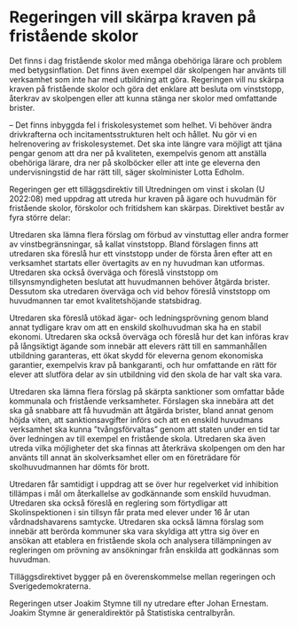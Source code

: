 # Regeringen vill skärpa kraven på fristående skolor

Det finns i dag fristående skolor med många obehöriga lärare och problem med betygsinflation. Det finns även exempel där skolpengen har använts till verksamhet som inte har med utbildning att göra. Regeringen vill nu skärpa kraven på fristående skolor och göra det enklare att besluta om vinststopp, återkrav av skolpengen eller att kunna stänga ner skolor med omfattande brister.

– Det finns inbyggda fel i friskolesystemet som helhet. Vi behöver ändra drivkrafterna och incitamentsstrukturen helt och hållet. Nu gör vi en helrenovering av friskolesystemet. Det ska inte längre vara möjligt att tjäna pengar genom att dra ner på kvaliteten, exempelvis genom att anställa obehöriga lärare, dra ner på skolböcker eller att inte ge eleverna den undervisningstid de har rätt till, säger skolminister Lotta Edholm.

Regeringen ger ett tilläggsdirektiv till Utredningen om vinst i skolan (U 2022:08) med uppdrag att utreda hur kraven på ägare och huvudmän för fristående skolor, förskolor och fritidshem kan skärpas. Direktivet består av fyra större delar:

Utredaren ska lämna flera förslag om förbud av vinstuttag eller andra former av vinstbegränsningar, så kallat vinststopp. Bland förslagen finns att utredaren ska föreslå hur ett vinststopp under de första åren efter att en verksamhet startats eller övertagits av en ny huvudman kan utformas. Utredaren ska också överväga och föreslå vinststopp om tillsynsmyndigheten beslutat att huvudmannen behöver åtgärda brister. Dessutom ska utredaren överväga och vid behov föreslå vinststopp om huvudmannen tar emot kvalitetshöjande statsbidrag.

Utredaren ska föreslå utökad ägar- och ledningsprövning genom bland annat tydligare krav om att en enskild skolhuvudman ska ha en stabil ekonomi. Utredaren ska också överväga och föreslå hur det kan införas krav på lång­siktigt ägande som innebär att elevers rätt till en sammanhållen utbild­ning garanteras, ett ökat skydd för eleverna genom ekonomiska garantier, exempelvis krav på bankgaranti, och hur omfattande en rätt för elever att slutföra delar av sin utbildning vid den skola de har valt ska vara.

Utredaren ska lämna flera förslag på skärpta sanktioner som omfattar både kommunala och fristående verksamheter. Förslagen ska innebära att det ska gå snabbare att få huvudmän att åtgärda brister, bland annat genom höjda viten, att sanktionsavgifter införs och att en enskild huvudmans verksamhet ska kunna ”tvångsförvaltas” genom att staten under en tid tar över ledningen av till exempel en fristående skola. Utredaren ska även utreda vilka möjligheter det ska finnas att återkräva skolpengen om den har använts till annat än skolverksamhet eller om en företrädare för skolhuvudmannen har dömts för brott.

Utredaren får samtidigt i uppdrag att se över hur regelverket vid inhibition tillämpas i mål om återkallelse av godkännande som enskild huvudman. Utredaren ska också föreslå en reglering som förtydligar att Skolinspektionen i sin tillsyn får prata med elever under 16 år utan vårdnadshavarens samtycke. Utredaren ska också lämna förslag som innebär att berörda kommuner ska vara skyldiga att yttra sig över en ansökan att etablera en fristående skola och analysera tillämpningen av regleringen om prövning av ansökningar från enskilda att godkännas som huvudman.

Tilläggsdirektivet bygger på en överenskommelse mellan regeringen och Sverigedemokraterna.

Regeringen utser Joakim Stymne till ny utredare efter Johan Ernestam. Joakim Stymne är generaldirektör på Statistiska centralbyrån.
